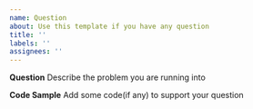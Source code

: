 ```yaml
---
name: Question
about: Use this template if you have any question
title: ''
labels: ''
assignees: ''
---
```


**Question**
Describe the problem you are running into

**Code Sample**
Add some code(if any) to support your question